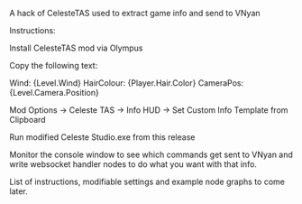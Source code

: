 A hack of CelesteTAS used to extract game info and send to VNyan

Instructions:

Install CelesteTAS mod via Olympus

Copy the following text:

Wind: {Level.Wind}
HairColour: {Player.Hair.Color}
CameraPos: {Level.Camera.Position}

Mod Options -> Celeste TAS -> Info HUD -> Set Custom Info Template from Clipboard

Run modified Celeste Studio.exe from this release

Monitor the console window to see which commands get sent to VNyan and write websocket handler nodes to do what you want with that info.

List of instructions, modifiable settings and example node graphs to come later.
